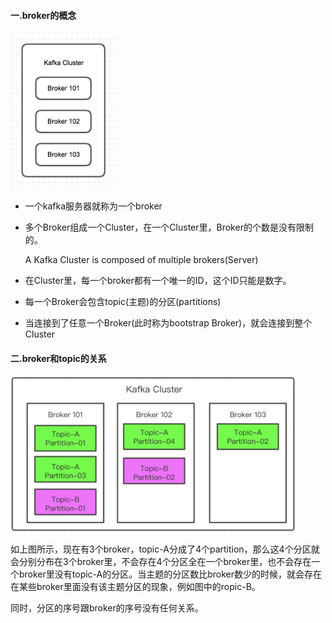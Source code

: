 #### 一.broker的概念

<img src="./images/cluster.png" height="250px" />

* 一个kafka服务器就称为一个broker
* 多个Broker组成一个Cluster，在一个Cluster里，Broker的个数是没有限制的。

	A Kafka Cluster is composed of multiple brokers(Server)

* 在Cluster里，每一个broker都有一个唯一的ID，这个ID只能是数字。
* 每一个Broker会包含topic(主题)的分区(partitions)
* 当连接到了任意一个Broker(此时称为bootstrap Broker)，就会连接到整个Cluster

#### 二.broker和topic的关系

<img src="./images/brokerVStopic.png" height="250px" />

如上图所示，现在有3个broker，topic-A分成了4个partition，那么这4个分区就会分别分布在3个broker里，不会存在4个分区全在一个broker里，也不会存在一个broker里没有topic-A的分区。当主题的分区数比broker数少的时候，就会存在在某些broker里面没有该主题分区的现象，例如图中的ropic-B。

同时，分区的序号跟broker的序号没有任何关系。